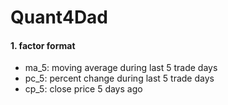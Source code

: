 # Quant4Dad

#### 1. factor format
- ma_5: moving average during last 5 trade days
- pc_5: percent change during last 5 trade days
- cp_5: close price 5 days ago